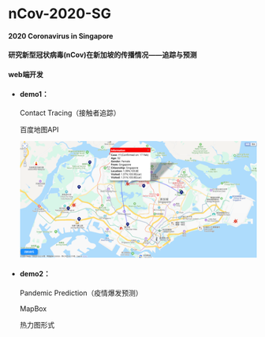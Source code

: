 # nCov-2020-SG
#### 2020 Coronavirus in Singapore 

#### 研究新型冠状病毒(nCov)在新加坡的传播情况——追踪与预测

#### web端开发

- #### demo1：

  Contact Tracing（接触者追踪）

  百度地图API

  ![](https://github.com/RainFZY/nCov-2020-SG/blob/master/images/demo1.png)

- #### demo2：

  Pandemic Prediction（疫情爆发预测）

  MapBox

  热力图形式